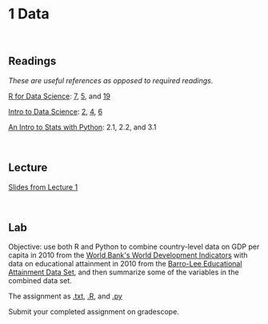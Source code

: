 # 1 Data  

<br>

## Readings  

_These are useful references as opposed to required readings._

[R for Data Science](https://r4ds.hadley.nz/): [7](https://r4ds.hadley.nz/data-import), [5](https://r4ds.hadley.nz/data-tidy), and [19](https://r4ds.hadley.nz/joins)  

[Intro to Data Science](https://rafalab.dfci.harvard.edu/dsbook-part-1/): [2](https://rafalab.dfci.harvard.edu/dsbook-part-1/R/R-basics.html), [4](https://rafalab.dfci.harvard.edu/dsbook-part-1/R/tidyverse.html), 
[6](https://rafalab.dfci.harvard.edu/dsbook-part-1/R/importing-data.html)  

[An Intro to Stats with Python](https://link.springer.com/book/10.1007/978-3-030-97371-1):  2.1, 2.2, and 3.1  

<br>

## Lecture 

[Slides from Lecture 1](https://pjakiela.github.io/ECON370/L1-data-2024-09-04.pdf)

<br>

## Lab  

Objective:  use both R and Python to combine country-level data on GDP per capita in 2010 from the 
[World Bank's World Development Indicators](https://databank.worldbank.org/source/world-development-indicators) with 
data on educational attainment in 2010 from the [Barro-Lee Educational Attainment Data Set](http://barrolee.com/), and then 
summarize some of the variables in the combined data set.  

The assignment as [.txt](ECON370-lab1.txt), [.R](ECON370-lab1.R), and [.py](ECON370-lab1.py)  

Submit your completed assignment on gradescope.  

<br>
